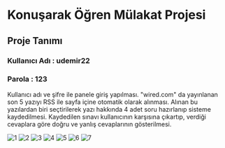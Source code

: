 # Konuşarak Öğren Mülakat Projesi
## Proje Tanımı

### Kullanıcı Adı : udemir22
### Parola        : 123

Kullanıcı adı ve şifre ile panele giriş yapılması. "wired.com" da yayınlanan
son 5 yazıyı RSS ile sayfa içine otomatik olarak alınması. Alınan bu yazılardan biri seçtirilerek yazı
hakkında 4 adet soru hazırlanıp sisteme kaydedilmesi. Kaydedilen sınavı kullanıcının
karşısına çıkartıp, verdiği cevaplara göre doğru ve yanlış cevaplarının gösterilmesi.

![1](https://user-images.githubusercontent.com/42480609/106388379-4cb20200-63ef-11eb-9b35-ede5585b93d4.png)
![2](https://user-images.githubusercontent.com/42480609/106384509-5120ef80-63dc-11eb-87a4-54bb27d398f5.png)
![3](https://user-images.githubusercontent.com/42480609/106384514-51b98600-63dc-11eb-8e6a-3cc12a1f38cc.png)
![4](https://user-images.githubusercontent.com/42480609/106384515-51b98600-63dc-11eb-97be-2b52f1c2fee1.png)
![5](https://user-images.githubusercontent.com/42480609/106384516-52521c80-63dc-11eb-9516-85f1acdd0490.png)
![6](https://user-images.githubusercontent.com/42480609/106384517-52521c80-63dc-11eb-9ff9-7cf3ffca33c0.png)
![7](https://user-images.githubusercontent.com/42480609/106384519-52eab300-63dc-11eb-80a0-12130a0e027e.png)
